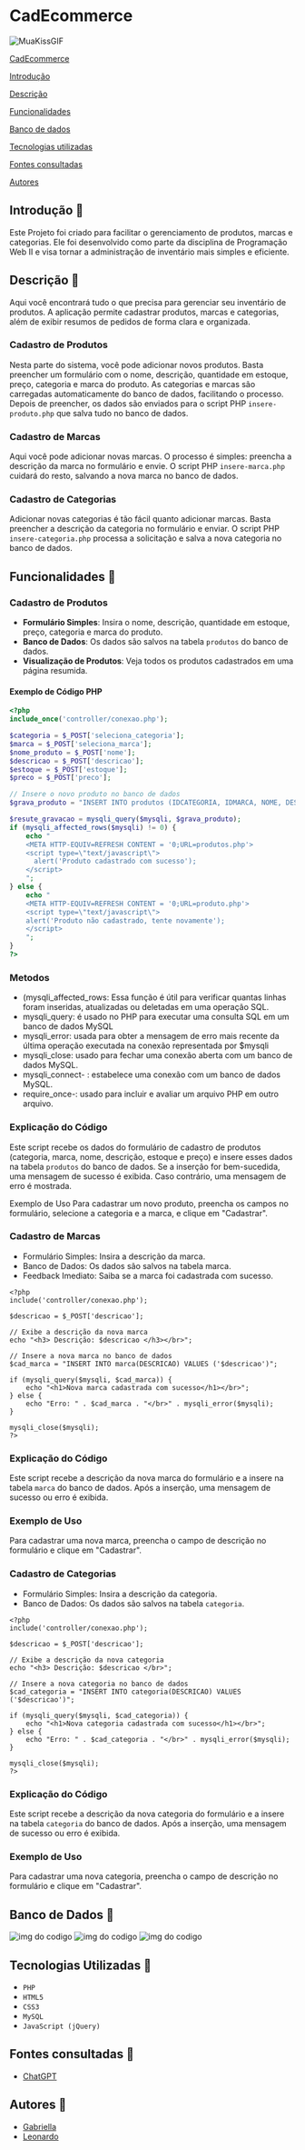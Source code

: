 # CadEcommerce

![MuaKissGIF](https://github.com/user-attachments/assets/6062db80-b97e-4eb2-b265-8f6b2d8293d0)


[CadEcommerce](#cadecommerce)

[Introdução](#introdu%C3%A7%C3%A3o)

[Descrição](#descri%C3%A7%C3%A3o)

[Funcionalidades](#funcionalidades)

[Banco de dados](#banco-de-dados)

[Tecnologias utilizadas](#tecnologias-utilizadas)

[Fontes consultadas](#fontes-consultadas)

[Autores](#autores)

## Introdução 🔗
Este Projeto foi criado para facilitar o gerenciamento de produtos, marcas e categorias. Ele foi desenvolvido como parte da disciplina de Programação Web II e visa tornar a administração de inventário mais simples e eficiente.

## Descrição 🔗
Aqui você encontrará tudo o que precisa para gerenciar seu inventário de produtos. A aplicação permite cadastrar produtos, marcas e categorias, além de exibir resumos de pedidos de forma clara e organizada.

### Cadastro de Produtos
Nesta parte do sistema, você pode adicionar novos produtos. Basta preencher um formulário com o nome, descrição, quantidade em estoque, preço, categoria e marca do produto. As categorias e marcas são carregadas automaticamente do banco de dados, facilitando o processo. Depois de preencher, os dados são enviados para o script PHP ``insere-produto.php`` que salva tudo no banco de dados.

### Cadastro de Marcas
Aqui você pode adicionar novas marcas. O processo é simples: preencha a descrição da marca no formulário e envie. O script PHP ``insere-marca.php`` cuidará do resto, salvando a nova marca no banco de dados.

### Cadastro de Categorias
Adicionar novas categorias é tão fácil quanto adicionar marcas. Basta preencher a descrição da categoria no formulário e enviar. O script PHP ``insere-categoria.php`` processa a solicitação e salva a nova categoria no banco de dados.

## Funcionalidades 🔗

### Cadastro de Produtos
- **Formulário Simples**: Insira o nome, descrição, quantidade em estoque, preço, categoria e marca do produto.
- **Banco de Dados**: Os dados são salvos na tabela `produtos` do banco de dados.
- **Visualização de Produtos**: Veja todos os produtos cadastrados em uma página resumida.

#### Exemplo de Código PHP
```php
<?php
include_once('controller/conexao.php');

$categoria = $_POST['seleciona_categoria'];
$marca = $_POST['seleciona_marca'];
$nome_produto = $_POST['nome'];
$descricao = $_POST['descricao'];
$estoque = $_POST['estoque'];
$preco = $_POST['preco'];

// Insere o novo produto no banco de dados
$grava_produto = "INSERT INTO produtos (IDCATEGORIA, IDMARCA, NOME, DESCRICAO, ESTOQUE, PRECO) VALUES ('$categoria', '$marca', '$nome_produto', '$descricao', '$estoque', '$preco')";

$resute_gravacao = mysqli_query($mysqli, $grava_produto);
if (mysqli_affected_rows($mysqli) != 0) {
    echo "
    <META HTTP-EQUIV=REFRESH CONTENT = '0;URL=produtos.php'>
    <script type=\"text/javascript\">
      alert('Produto cadastrado com sucesso');
    </script>
    ";
} else {
    echo "
    <META HTTP-EQUIV=REFRESH CONTENT = '0;URL=produto.php'>
    <script type=\"text/javascript\">
    alert('Produto não cadastrado, tente novamente');
    </script>
    ";
}
?>
```
### Metodos
- (mysqli_affected_rows: Essa função é útil para verificar quantas linhas foram inseridas, atualizadas ou deletadas em uma operação SQL.
- mysqli_query: é usado no PHP para executar uma consulta SQL em um banco de dados MySQL
- mysqli_error:  usada para obter a mensagem de erro mais recente da última operação executada na conexão representada por $mysqli
- mysqli_close: usado para fechar uma conexão aberta com um banco de dados MySQL.
- mysqli_connect- :  estabelece uma conexão com um banco de dados MySQL.
- require_once-:  usado para incluir e avaliar um arquivo PHP em outro arquivo.
 
### Explicação do Código
Este script recebe os dados do formulário de cadastro de produtos (categoria, marca, nome, descrição, estoque e preço) e insere esses dados na tabela ``produtos`` do banco de dados. Se a inserção for bem-sucedida, uma mensagem de sucesso é exibida. Caso contrário, uma mensagem de erro é mostrada.

Exemplo de Uso
Para cadastrar um novo produto, preencha os campos no formulário, selecione a categoria e a marca, e clique em "Cadastrar".

### Cadastro de Marcas
- Formulário Simples: Insira a descrição da marca.
- Banco de Dados: Os dados são salvos na tabela marca.
- Feedback Imediato: Saiba se a marca foi cadastrada com sucesso.
```
<?php
include('controller/conexao.php');

$descricao = $_POST['descricao'];

// Exibe a descrição da nova marca
echo "<h3> Descrição: $descricao </h3></br>";

// Insere a nova marca no banco de dados
$cad_marca = "INSERT INTO marca(DESCRICAO) VALUES ('$descricao')";

if (mysqli_query($mysqli, $cad_marca)) {
    echo "<h1>Nova marca cadastrada com sucesso</h1></br>";
} else {
    echo "Erro: " . $cad_marca . "</br>" . mysqli_error($mysqli);
}

mysqli_close($mysqli);
?>

```
### Explicação do Código
Este script recebe a descrição da nova marca do formulário e a insere na tabela ``marca`` do banco de dados. Após a inserção, uma mensagem de sucesso ou erro é exibida.

### Exemplo de Uso
Para cadastrar uma nova marca, preencha o campo de descrição no formulário e clique em "Cadastrar".

### Cadastro de Categorias
- Formulário Simples: Insira a descrição da categoria.
- Banco de Dados: Os dados são salvos na tabela ``categoria``.
```
<?php
include('controller/conexao.php');

$descricao = $_POST['descricao'];

// Exibe a descrição da nova categoria
echo "<h3> Descrição: $descricao </br>";

// Insere a nova categoria no banco de dados
$cad_categoria = "INSERT INTO categoria(DESCRICAO) VALUES ('$descricao')";

if (mysqli_query($mysqli, $cad_categoria)) {
    echo "<h1>Nova categoria cadastrada com sucesso</h1></br>";
} else {
    echo "Erro: " . $cad_categoria . "</br>" . mysqli_error($mysqli);
}

mysqli_close($mysqli);
?>

```
### Explicação do Código
Este script recebe a descrição da nova categoria do formulário e a insere na tabela ``categoria`` do banco de dados. Após a inserção, uma mensagem de sucesso ou erro é exibida.

### Exemplo de Uso
Para cadastrar uma nova categoria, preencha o campo de descrição no formulário e clique em "Cadastrar".

## Banco de Dados 🔗

![img do codigo](img3.png)
![img do codigo](img.png.png)
![img do codigo](img.2.png)

## Tecnologias Utilizadas 🔗
- ``PHP``
- ``HTML5``
- ``CSS3``
- ``MySQL``
- ``JavaScript (jQuery)``

## Fontes consultadas 🔗
- [ChatGPT](https://chatgpt.com/)

## Autores 🔗
- [Gabriella](https://github.com/gaabriellasantoos)
- [Leonardo](https://github.com/LeonardoRochaMarista/LeonardoRochaMarista)
